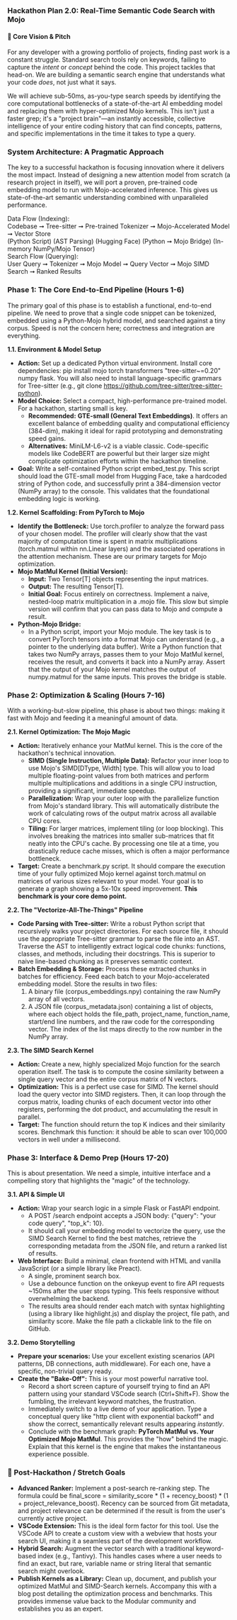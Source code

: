 ### **Hackathon Plan 2.0: Real-Time Semantic Code Search with Mojo**

#### **🎯 Core Vision & Pitch**

For any developer with a growing portfolio of projects, finding past work is a
constant struggle. Standard search tools rely on keywords, failing to capture
the _intent_ or _concept_ behind the code. This project tackles that head-on. We
are building a semantic search engine that understands what your code _does_,
not just what it says.

We will achieve sub-50ms, as-you-type search speeds by identifying the core
computational bottlenecks of a state-of-the-art AI embedding model and replacing
them with hyper-optimized Mojo kernels. This isn't just a faster grep; it's a
"project brain"—an instantly accessible, collective intelligence of your entire
coding history that can find concepts, patterns, and specific implementations in
the time it takes to type a query.

### **System Architecture: A Pragmatic Approach**

The key to a successful hackathon is focusing innovation where it delivers the
most impact. Instead of designing a new attention model from scratch (a research
project in itself), we will port a proven, pre-trained code embedding model to
run with Mojo-accelerated inference. This gives us state-of-the-art semantic
understanding combined with unparalleled performance.

Data Flow (Indexing):\
Codebase ➞ Tree-sitter ➞ Pre-trained Tokenizer ➞ Mojo-Accelerated Model ➞ Vector
Store\
(Python Script) (AST Parsing) (Hugging Face) (Python ➞ Mojo Bridge) (In-memory
NumPy/Mojo Tensor)\
Search Flow (Querying):\
User Query ➞ Tokenizer ➞ Mojo Model ➞ Query Vector ➞ Mojo SIMD Search ➞ Ranked
Results

### **Phase 1: The Core End-to-End Pipeline (Hours 1-6)**

The primary goal of this phase is to establish a functional, end-to-end
pipeline. We need to prove that a single code snippet can be tokenized, embedded
using a Python-Mojo hybrid model, and searched against a tiny corpus. Speed is
not the concern here; correctness and integration are everything.

**1.1. Environment & Model Setup**

- **Action:** Set up a dedicated Python virtual environment. Install core
  dependencies: pip install mojo torch transformers "tree-sitter\~=0.20" numpy
  flask. You will also need to install language-specific grammars for
  Tree-sitter (e.g., git clone
  <https://github.com/tree-sitter/tree-sitter-python>).
- **Model Choice:** Select a compact, high-performance pre-trained model. For a
  hackathon, starting small is key.
  - **Recommended:** **GTE-small (General Text Embeddings)**. It offers an
    excellent balance of embedding quality and computational efficiency
    (384-dim), making it ideal for rapid prototyping and demonstrating speed
    gains.
  - **Alternatives:** MiniLM-L6-v2 is a viable classic. Code-specific models
    like CodeBERT are powerful but their larger size might complicate
    optimization efforts within the hackathon timeline.
- **Goal:** Write a self-contained Python script embed\_test.py. This script
  should load the GTE-small model from Hugging Face, take a hardcoded string of
  Python code, and successfully print a 384-dimension vector (NumPy array) to
  the console. This validates that the foundational embedding logic is working.

**1.2. Kernel Scaffolding: From PyTorch to Mojo**

- **Identify the Bottleneck:** Use torch.profiler to analyze the forward pass of
  your chosen model. The profiler will clearly show that the vast majority of
  computation time is spent in matrix multiplications (torch.matmul within
  nn.Linear layers) and the associated operations in the attention mechanism.
  These are our primary targets for Mojo optimization.
- **Mojo MatMul Kernel (Initial Version):**
  - **Input:** Two Tensor\[T\] objects representing the input matrices.
  - **Output:** The resulting Tensor\[T\].
  - **Initial Goal:** Focus entirely on correctness. Implement a naive,
    nested-loop matrix multiplication in a .mojo file. This slow but simple
    version will confirm that you can pass data to Mojo and compute a result.
- **Python-Mojo Bridge:**
  - In a Python script, import your Mojo module. The key task is to convert
    PyTorch tensors into a format Mojo can understand (e.g., a pointer to the
    underlying data buffer). Write a Python function that takes two NumPy
    arrays, passes them to your Mojo MatMul kernel, receives the result, and
    converts it back into a NumPy array. Assert that the output of your Mojo
    kernel matches the output of numpy.matmul for the same inputs. This proves
    the bridge is stable.

### **Phase 2: Optimization & Scaling (Hours 7-16)**

With a working-but-slow pipeline, this phase is about two things: making it fast
with Mojo and feeding it a meaningful amount of data.

**2.1. Kernel Optimization: The Mojo Magic**

- **Action:** Iteratively enhance your MatMul kernel. This is the core of the
  hackathon's technical innovation.
  - **SIMD (Single Instruction, Multiple Data):** Refactor your inner loop to
    use Mojo's SIMD\[DType, Width\] type. This will allow you to load multiple
    floating-point values from both matrices and perform multiple
    multiplications and additions in a single CPU instruction, providing a
    significant, immediate speedup.
  - **Parallelization:** Wrap your outer loop with the parallelize function from
    Mojo's standard library. This will automatically distribute the work of
    calculating rows of the output matrix across all available CPU cores.
  - **Tiling:** For larger matrices, implement tiling (or loop blocking). This
    involves breaking the matrices into smaller sub-matrices that fit neatly
    into the CPU's cache. By processing one tile at a time, you drastically
    reduce cache misses, which is often a major performance bottleneck.
- **Target:** Create a benchmark.py script. It should compare the execution time
  of your fully optimized Mojo kernel against torch.matmul on matrices of
  various sizes relevant to your model. Your goal is to generate a graph showing
  a 5x-10x speed improvement. **This benchmark is your core demo point.**

**2.2. The "Vectorize-All-The-Things" Pipeline**

- **Code Parsing with Tree-sitter:** Write a robust Python script that
  recursively walks your project directories. For each source file, it should
  use the appropriate Tree-sitter grammar to parse the file into an AST.
  Traverse the AST to intelligently extract logical code chunks: functions,
  classes, and methods, including their docstrings. This is superior to naive
  line-based chunking as it preserves semantic context.
- **Batch Embedding & Storage:** Process these extracted chunks in batches for
  efficiency. Feed each batch to your Mojo-accelerated embedding model. Store
  the results in two files:
  1. A binary file (corpus\_embeddings.npy) containing the raw NumPy array of
     all vectors.
  2. A JSON file (corpus\_metadata.json) containing a list of objects, where
     each object holds the file\_path, project\_name, function\_name, start/end
     line numbers, and the raw code for the corresponding vector. The index of
     the list maps directly to the row number in the NumPy array.

**2.3. The SIMD Search Kernel**

- **Action:** Create a new, highly specialized Mojo function for the search
  operation itself. The task is to compute the cosine similarity between a
  single query vector and the entire corpus matrix of N vectors.
- **Optimization:** This is a perfect use case for SIMD. The kernel should load
  the query vector into SIMD registers. Then, it can loop through the corpus
  matrix, loading chunks of each document vector into other registers,
  performing the dot product, and accumulating the result in parallel.
- **Target:** The function should return the top K indices and their similarity
  scores. Benchmark this function: it should be able to scan over 100,000
  vectors in well under a millisecond.

### **Phase 3: Interface & Demo Prep (Hours 17-20)**

This is about presentation. We need a simple, intuitive interface and a
compelling story that highlights the "magic" of the technology.

**3.1. API & Simple UI**

- **Action:** Wrap your search logic in a simple Flask or FastAPI endpoint.
  - A POST /search endpoint accepts a JSON body: {"query": "your code query",
    "top\_k": 10}.
  - It should call your embedding model to vectorize the query, use the SIMD
    Search Kernel to find the best matches, retrieve the corresponding metadata
    from the JSON file, and return a ranked list of results.
- **Web Interface:** Build a minimal, clean frontend with HTML and vanilla
  JavaScript (or a simple library like Preact).
  - A single, prominent search box.
  - Use a debounce function on the onkeyup event to fire API requests \~150ms
    after the user stops typing. This feels responsive without overwhelming the
    backend.
  - The results area should render each match with syntax highlighting (using a
    library like highlight.js) and display the project, file path, and
    similarity score. Make the file path a clickable link to the file on GitHub.

**3.2. Demo Storytelling**

- **Prepare your scenarios:** Use your excellent existing scenarios (API
  patterns, DB connections, auth middleware). For each one, have a specific,
  non-trivial query ready.
- **Create the "Bake-Off":** This is your most powerful narrative tool.
  - Record a short screen capture of yourself trying to find an API pattern
    using your standard VSCode search (Ctrl+Shift+F). Show the fumbling, the
    irrelevant keyword matches, the frustration.
  - Immediately switch to a live demo of your application. Type a conceptual
    query like "http client with exponential backoff" and show the correct,
    semantically relevant results appearing _instantly_.
  - Conclude with the benchmark graph: **PyTorch MatMul vs. Your Optimized Mojo
    MatMul**. This provides the "how" behind the magic. Explain that this kernel
    is the engine that makes the instantaneous experience possible.

### **🌟 Post-Hackathon / Stretch Goals**

- **Advanced Ranker:** Implement a post-search re-ranking step. The formula
  could be final\_score \= similarity\_score \* (1 \+ recency\_boost) \* (1 \+
  project\_relevance\_boost). Recency can be sourced from Git metadata, and
  project relevance can be determined if the result is from the user's currently
  active project.
- **VSCode Extension:** This is the ideal form factor for this tool. Use the
  VSCode API to create a custom view with a webview that hosts your search UI,
  making it a seamless part of the development workflow.
- **Hybrid Search:** Augment the vector search with a traditional keyword-based
  index (e.g., Tantivy). This handles cases where a user needs to find an exact,
  but rare, variable name or string literal that semantic search might overlook.
- **Publish Kernels as a Library:** Clean up, document, and publish your
  optimized MatMul and SIMD-Search kernels. Accompany this with a blog post
  detailing the optimization process and benchmarks. This provides immense value
  back to the Modular community and establishes you as an expert.
